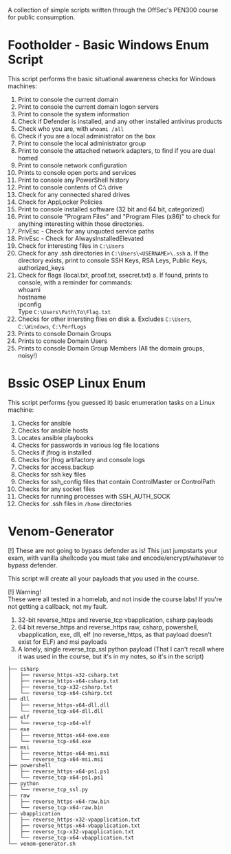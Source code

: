 A collection of simple scripts written through the OffSec's PEN300 course for public consumption.

# Footholder - Basic Windows Enum Script

This script performs the basic situational awareness checks for Windows machines:

1. Print to console the current domain
2. Print to console the current domain logon servers
3. Print to console the system information
4. Check if Defender is installed, and any other installed antivirus products
5. Check who you are, with `whoami /all`
6. Check if you are a local administrator on the box
7. Print to console the local administrator group
8. Print to console the attached network adapters, to find if you are dual homed
9. Print to console network configuration
10. Prints to console open ports and services
11. Print to console any PowerShell history
12. Print to console contents of C:\ drive
13. Check for any connected shared drives
14. Check for AppLocker Policies
15. Print to console installed software (32 bit and 64 bit, categorized)
16. Print to console "Program Files" and "Program Files (x86)" to check for anything interesting within those directories.
17. PrivEsc - Check for any unquoted service paths
18. PrivEsc - Check for AlwaysInstalledElevated
19. Check for interesting files in `C:\Users`
20. Check for any .ssh directories in `C:\Users\<USERNAME>\.ssh`
    a. If the directory exists, print to console SSH Keys, RSA Leys, Public Keys, authorized_keys
21. Check for flags (local.txt, proof.txt, ssecret.txt)
    a. If found, prints to console, with a reminder for commands:
    <br />whoami
    <br />hostname
    <br />ipconfig
    <br />Type `C:\Users\Path\To\Flag.txt`
22. Checks for other intersting files on disk
    a. Excludes `C:\Users`, `C:\Windows`, `C:\PerfLogs`
23. Prints to console Domain Groups
24. Prints to console Domain Users
25. Prints to console Domain Group Members (All the domain groups, noisy!)

# Bssic OSEP Linux Enum

This script performs (you guessed it) basic enumeration tasks on a Linux machine:

1. Checks for ansible
2. Checks for ansible hosts
3. Locates ansible playbooks
4. Checks for passwords in various log file locations
5. Checks if jfrog is installed
6. Checks for jfrog artifactory and console logs
7. Checks for access.backup
8. Checks for ssh key files
9. Checks for ssh_config files that contain ControlMaster or ControlPath
10. Checks for any socket files
11. Checks for running processes with SSH_AUTH_SOCK
12. Checks for .ssh files in `/home` directories

# Venom-Generator

[!] These are not going to bypass defender as is! This just jumpstarts your exam, with vanilla shellcode you must take and encode/encrypt/whatever to bypass defender.

This script will create all your payloads that you used in the course.

[!] Warning!
<br />These were all tested in a homelab, and not inside the course labs! If you're not getting a callback, not my fault.

1. 32-bit reverse_https and reverse_tcp vbapplication, csharp payloads
2. 64 bit reverse_https and reverse_https raw, csharp, powershell, vbapplication, exe, dll, elf (no reverse_https, as that payload doesn't exist for ELF) and msi payloads
3. A lonely, single reverse_tcp_ssl python payload (That I can't recall where it was used in the course, but it's in my notes, so it's in the script)

```
├── csharp
│   ├── reverse_https-x32-csharp.txt
│   ├── reverse_https-x64-csharp.txt
│   ├── reverse_tcp-x32-csharp.txt
│   └── reverse_tcp-x64-csharp.txt
├── dll
│   ├── reverse_https-x64-dll.dll
│   └── reverse_tcp-x64-dll.dll
├── elf
│   └── reverse_tcp-x64-elf
├── exe
│   ├── reverse_https-x64-exe.exe
│   └── reverse_tcp-x64.exe
├── msi
│   ├── reverse_https-x64-msi.msi
│   └── reverse_tcp-x64-msi.msi
├── powershell
│   ├── reverse_https-x64-ps1.ps1
│   └── reverse_tcp-x64-ps1.ps1
├── python
│   └── reverse_tcp_ssl.py
├── raw
│   ├── reverse_https-x64-raw.bin
│   └── reverse_tcp-x64-raw.bin
├── vbapplication
│   ├── reverse_https-x32-vpapplication.txt
│   ├── reverse_https-x64-vbapplication.txt
│   ├── reverse_tcp-x32-vpapplication.txt
│   └── reverse_tcp-x64-vbapplication.txt
└── venom-generator.sh
```